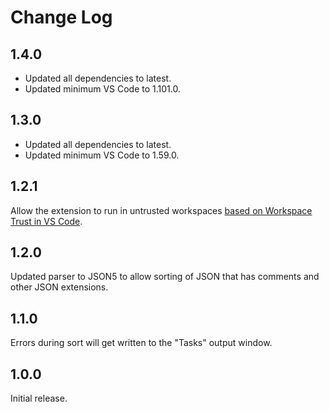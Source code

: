 # Change Log

## 1.4.0

- Updated all dependencies to latest.
- Updated minimum VS Code to 1.101.0.

## 1.3.0

- Updated all dependencies to latest.
- Updated minimum VS Code to 1.59.0.

## 1.2.1

Allow the extension to run in untrusted workspaces [based on Workspace Trust in VS Code](https://github.com/microsoft/vscode/issues/120251).

## 1.2.0

Updated parser to JSON5 to allow sorting of JSON that has comments and other JSON extensions.

## 1.1.0

Errors during sort will get written to the "Tasks" output window.

## 1.0.0

Initial release.
